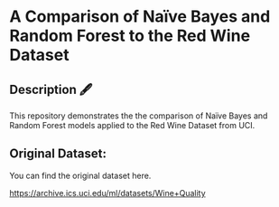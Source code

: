 # A Comparison of Naïve Bayes and Random Forest to the Red Wine Dataset

## Description 🖋️

This repository demonstrates the the comparison of Naïve Bayes and Random Forest models applied to the Red Wine Dataset from UCI.

## Original Dataset:

You can find the original dataset here.

https://archive.ics.uci.edu/ml/datasets/Wine+Quality
